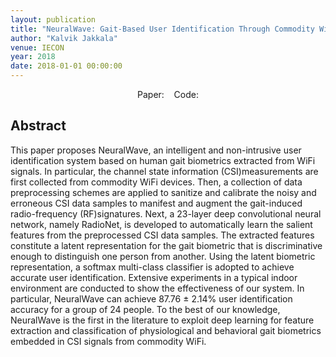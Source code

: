 ```yaml
---
layout: publication
title: "NeuralWave: Gait-Based User Identification Through Commodity WiFi and Deep Learning"
author: "Kalvik Jakkala"
venue: IECON
year: 2018
date: 2018-01-01 00:00:00
---
```


<center>
Paper: <a href="https://ieeexplore.ieee.org/document/8591820"><i class="fa fa-file-text" aria-hidden="true"></i></a>
&nbsp;&nbsp;
Code: <a href="https://github.com/kdkalvik/WiFi-user-recognition"><i class="fa fa-github" aria-hidden="true"></i></a>
</center>

## Abstract
This paper proposes NeuralWave, an intelligent and non-intrusive user identification system based on human gait biometrics extracted from WiFi signals. In particular, the channel state information (CSI)measurements are first collected from commodity WiFi devices. Then, a collection of data preprocessing schemes are applied to sanitize and calibrate the noisy and erroneous CSI data samples to manifest and augment the gait-induced radio-frequency (RF)signatures. Next, a 23-layer deep convolutional neural network, namely RadioNet, is developed to automatically learn the salient features from the preprocessed CSI data samples. The extracted features constitute a latent representation for the gait biometric that is discriminative enough to distinguish one person from another. Using the latent biometric representation, a softmax multi-class classifier is adopted to achieve accurate user identification. Extensive experiments in a typical indoor environment are conducted to show the effectiveness of our system. In particular, NeuralWave can achieve 87.76 ± 2.14% user identification accuracy for a group of 24 people. To the best of our knowledge, NeuralWave is the first in the literature to exploit deep learning for feature extraction and classification of physiological and behavioral gait biometrics embedded in CSI signals from commodity WiFi.
